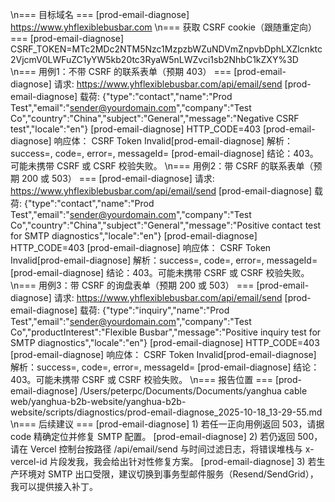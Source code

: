 \n=== 目标域名 ===
[prod-email-diagnose] https://www.yhflexiblebusbar.com
\n=== 获取 CSRF cookie（跟随重定向） ===
[prod-email-diagnose] CSRF_TOKEN=MTc2MDc2NTM5Nzc1MzpzbWZuNDVmZnpvbDphLXZlcnktc2VjcmV0LWFuZC1yYW5kb20tc3RyaW5nLWZvci1sb2NhbC1kZXY%3D
\n=== 用例1：不带 CSRF 的联系表单（预期 403） ===
[prod-email-diagnose] 请求: https://www.yhflexiblebusbar.com/api/email/send
[prod-email-diagnose] 载荷: {"type":"contact","name":"Prod Test","email":"sender@yourdomain.com","company":"Test Co","country":"China","subject":"General","message":"Negative CSRF test","locale":"en"}
[prod-email-diagnose] HTTP_CODE=403
[prod-email-diagnose] 响应体：
CSRF Token Invalid[prod-email-diagnose] 解析：success=, code=, error=, messageId=
[prod-email-diagnose] 结论：403。可能未携带 CSRF 或 CSRF 校验失败。
\n=== 用例2：带 CSRF 的联系表单（预期 200 或 503） ===
[prod-email-diagnose] 请求: https://www.yhflexiblebusbar.com/api/email/send
[prod-email-diagnose] 载荷: {"type":"contact","name":"Prod Test","email":"sender@yourdomain.com","company":"Test Co","country":"China","subject":"General","message":"Positive contact test for SMTP diagnostics","locale":"en"}
[prod-email-diagnose] HTTP_CODE=403
[prod-email-diagnose] 响应体：
CSRF Token Invalid[prod-email-diagnose] 解析：success=, code=, error=, messageId=
[prod-email-diagnose] 结论：403。可能未携带 CSRF 或 CSRF 校验失败。
\n=== 用例3：带 CSRF 的询盘表单（预期 200 或 503） ===
[prod-email-diagnose] 请求: https://www.yhflexiblebusbar.com/api/email/send
[prod-email-diagnose] 载荷: {"type":"inquiry","name":"Prod Test","email":"sender@yourdomain.com","company":"Test Co","productInterest":"Flexible Busbar","message":"Positive inquiry test for SMTP diagnostics","locale":"en"}
[prod-email-diagnose] HTTP_CODE=403
[prod-email-diagnose] 响应体：
CSRF Token Invalid[prod-email-diagnose] 解析：success=, code=, error=, messageId=
[prod-email-diagnose] 结论：403。可能未携带 CSRF 或 CSRF 校验失败。
\n=== 报告位置 ===
[prod-email-diagnose] /Users/peterpc/Documents/Documents/yanghua cable web/yanghua-b2b-website/yanghua-b2b-website/scripts/diagnostics/prod-email-diagnose_2025-10-18_13-29-55.md
\n=== 后续建议 ===
[prod-email-diagnose] 1) 若任一正向用例返回 503，请据 code 精确定位并修复 SMTP 配置。
[prod-email-diagnose] 2) 若仍返回 500，请在 Vercel 控制台按路径 /api/email/send 与时间过滤日志，将错误堆栈与 x-vercel-id 片段发我，我会给出针对性修复方案。
[prod-email-diagnose] 3) 若生产环境对 SMTP 出口受限，建议切换到事务型邮件服务（Resend/SendGrid），我可以提供接入补丁。
